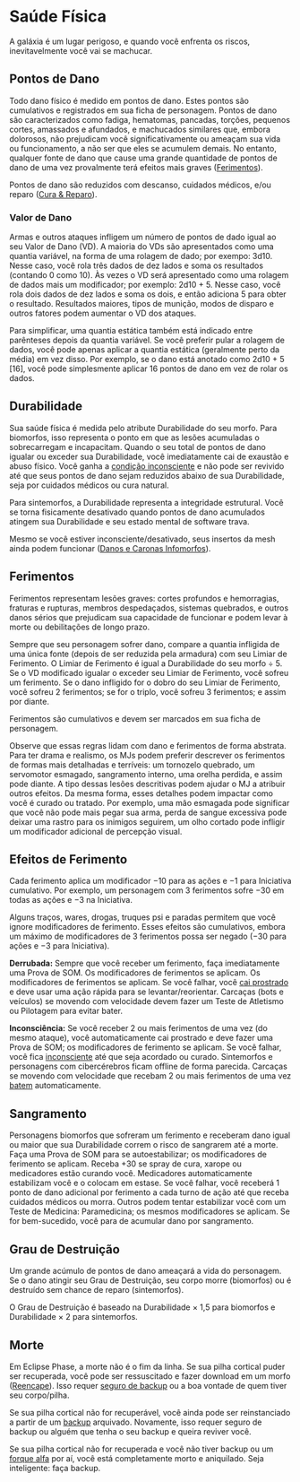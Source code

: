 # Saúde Física

A galáxia é um lugar perigoso, e quando você enfrenta os riscos, inevitavelmente você vai se machucar.

## Pontos de Dano

Todo dano físico é medido em pontos de dano. Estes pontos são cumulativos e registrados em sua ficha de personagem. Pontos de dano são caracterizados como fadiga, hematomas, pancadas, torções, pequenos cortes, amassados e afundados, e machucados similares que, embora dolorosos, não prejudicam você significativamente ou ameaçam sua vida ou funcionamento, a não ser que eles se acumulem demais. No entanto, qualquer fonte de dano que cause uma grande quantidade de pontos de dano de uma vez provalmente terá efeitos mais graves ([Ferimentos](../12/16-physical-health.md#wounds)).

Pontos de dano são reduzidos com descanso, cuidados médicos, e/ou reparo ([Cura & Reparo](../12/17-healing-and-repair.md)).

### Valor de Dano

Armas e outros ataques infligem um número de pontos de dado igual ao seu Valor de Dano (VD). A maioria do VDs são apresentados como uma quantia variável, na forma de uma rolagem de dado; por exempo: 3d10. Nesse caso, você rola três dados de dez lados e soma os resultados (contando 0 como 10). Às vezes o VD será apresentado como uma rolagem de dados mais um modificador; por exemplo: 2d10 + 5. Nesse caso, você rola dois dados de dez lados e soma os dois, e então adiciona 5 para obter o resultado. Resultados maiores, tipos de munição, modos de disparo e outros fatores podem aumentar o VD dos ataques.

Para simplificar, uma quantia estática também está indicado entre parênteses depois da quantia variável. Se você preferir pular a rolagem de dados, você pode apenas aplicar a quantia estática (geralmente perto da média) em vez disso. Por exemplo, se o dano está anotado como 2d10 + 5 \[16\], você pode simplesmente aplicar 16 pontos de dano em vez de rolar os dados.

## Durabilidade

Sua saúde física é medida pelo atribute Durabilidade do seu morfo. Para biomorfos, isso representa o ponto em que as lesões acumuladas o sobrecarregam e incapacitam. Quando o seu total de pontos de dano igualar ou exceder sua Durabilidade, você imediatamente cai de exaustão e abuso físico. Você ganha a [condição inconsciente](../12/21-other-action-factors.md#conditions) e não pode ser revivido até que seus pontos de dano sejam reduzidos abaixo de sua Durabilidade, seja por cuidados médicos ou cura natural.

Para sintemorfos, a Durabilidade representa a integridade estrutural. Você se torna fisicamente desativado quando pontos de dano acumulados atingem sua Durabilidade e seu estado mental de software trava.

Mesmo se você estiver inconsciente/desativado, seus insertos da mesh ainda podem funcionar ([Danos e Caronas Infomorfos](../13/15-hardware-damage.md#damage-and-infomorph-riders)).

## Ferimentos

Ferimentos representam lesões graves: cortes profundos e hemorragias, fraturas e rupturas, membros despedaçados, sistemas quebrados, e outros danos sérios que prejudicam sua capacidade de funcionar e podem levar à morte ou debilitações de longo prazo.

Sempre que seu personagem sofrer dano, compare a quantia infligida de uma única fonte (depois de ser reduzida pela armadura) com seu Limiar de Ferimento. O Limiar de Ferimento é igual a Durabilidade do seu morfo ÷ 5. Se o VD modificado igualar o exceder seu Limiar de Ferimento, você sofreu um ferimento. Se o dano infligido for o dobro do seu Limiar de Ferimento, você sofreu 2 ferimentos; se for o triplo, você sofreu 3 ferimentos; e assim por diante.

Ferimentos são cumulativos e devem ser marcados em sua ficha de personagem.

Observe que essas regras lidam com dano e ferimentos de forma abstrata. Para ter drama e realismo, os MJs podem preferir descrever os ferimentos de formas mais detalhadas e terríveis: um tornozelo quebrado, um servomotor esmagado, sangramento interno, uma orelha perdida, e assim pode diante. A tipo dessas lesões descritivas podem ajudar o MJ a atribuir outros efeitos. Da mesma forma, esses detalhes podem impactar como você é curado ou tratado. Por exemplo, uma mão esmagada pode significar que você não pode mais pegar sua arma, perda de sangue excessiva pode deixar uma rastro para os inimigos seguirem, um olho cortado pode infligir um modificador adicional de percepção visual.

## Efeitos de Ferimento

Cada ferimento aplica um modificador −10 para as ações e −1 para Iniciativa cumulativo. Por exemplo, um personagem com 3 ferimentos sofre −30 em todas as ações e −3 na Iniciativa.

Alguns traços, wares, drogas, truques psi e paradas permitem que você ignore modificadores de ferimento. Esses efeitos são cumulativos, embora um máximo de modificadores de 3 ferimentos possa ser negado (−30 para ações e −3 para Iniciativa).

**Derrubada:** Sempre que você receber um ferimento, faça imediatamente uma Prova de SOM. Os modificadores de ferimentos se aplicam. Os modificadores de ferimentos se aplicam. Se você falhar, você [cai prostrado](../12/21-other-action-factors.md#conditions) e deve usar uma ação rápida para se levantar/reorientar. Carcaças (bots e veículos) se movendo com velocidade devem fazer um Teste de Atletismo ou Pilotagem para evitar bater.

**Inconsciência:** Se você receber 2 ou mais ferimentos de uma vez (do mesmo ataque), você automaticamente cai prostrado e deve fazer uma Prova de SOM; os modificadores de ferimento se aplicam. Se você falhar, você fica [inconsciente](../12/21-other-action-factors.md#conditions) até que seja acordado ou curado. Sintemorfos e personagens com cibercérebros ficam offline de forma parecida. Carcaças se movendo com velocidade que recebam 2 ou mais ferimentos de uma vez [batem](../12/25-vehicle-movement.md#crashes) automaticamente.

## Sangramento

Personagens biomorfos que sofreram um ferimento e receberam dano igual ou maior que sua Durabilidade correm o risco de sangrarem até a morte. Faça uma Prova de SOM para se autoestabilizar; os modificadores de ferimento se aplicam. Receba +30 se spray de cura, xarope ou medicadores estão curando você. Medicadores automaticamente estabilizam você e o colocam em estase. Se você falhar, você receberá 1 ponto de dano adicional por ferimento a cada turno de ação até que receba cuidados médicos ou morra. Outros podem tentar estabilizar você com um Teste de Medicina: Paramedicina; os mesmos modificadores se aplicam. Se for bem-sucedido, você para de acumular dano por sangramento.

## Grau de Destruição

Um grande acúmulo de pontos de dano ameaçará a vida do personagem. Se o dano atingir seu Grau de Destruição, seu corpo morre (biomorfos) ou é destruído sem chance de reparo (sintemorfos).

O Grau de Destruição é baseado na Durabilidade × 1,5 para biomorfos e Durabilidade × 2 para sintemorfos.

## Morte

Em Eclipse Phase, a morte não é o fim da linha. Se sua pilha cortical puder ser recuperada, você pode ser ressuscitado e fazer download em um morfo ([Reencape](../15/02-resleeving.md)). Isso requer [seguro de backup](../15/01-backups-and-uploading.md#death-and-backup-insurance) ou a boa vontade de quem tiver seu corpo/pilha.

Se sua pilha cortical não for recuperável, você ainda pode ser reinstanciado a partir de um [backup](../15/01-backups-and-uploading.md) arquivado. Novamente, isso requer seguro de backup ou alguém que tenha o seu backup e queira reviver você.

Se sua pilha cortical não for recuperada e você não tiver backup ou um [forque alfa](../15/04-forking-and-merging.md#alpha-forks) por aí, você está completamente morto e aniquilado. Seja inteligente: faça backup.
